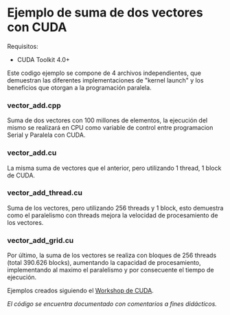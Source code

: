 # Ejemplo de suma de dos vectores con CUDA

Requisitos:
- CUDA Toolkit 4.0+

Este codigo ejemplo se compone de 4 archivos independientes, que demuestran las diferentes implementaciones de "kernel launch" y los beneficios que otorgan a la programación paralela.

### vector_add.cpp
Suma de dos vectores con 100 millones de elementos, la ejecución del mismo se realizará en CPU como variable de control entre programacion Serial y Paralela con CUDA.

### vector_add.cu
La misma suma de vectores que el anterior, pero utilizando 1 thread, 1 block de CUDA.

### vector_add_thread.cu
Suma de los vectores, pero utilizando 256 threads y 1 block, esto demuestra como el paralelismo con threads mejora la velocidad de procesamiento de los vectores.

### vector_add_grid.cu
Por último, la suma de los vectores se realiza con bloques de 256 threads (total 390.626 blocks), aumentando la capacidad de procesamiento, implementando al maximo el paralelismo y por consecuente el tiempo de ejecución.

Ejemplos creados siguiendo el [Workshop de CUDA](https://cuda-tutorial.readthedocs.io/en/latest/). 

*El código se encuentra documentado con comentarios a fines didácticos.*
